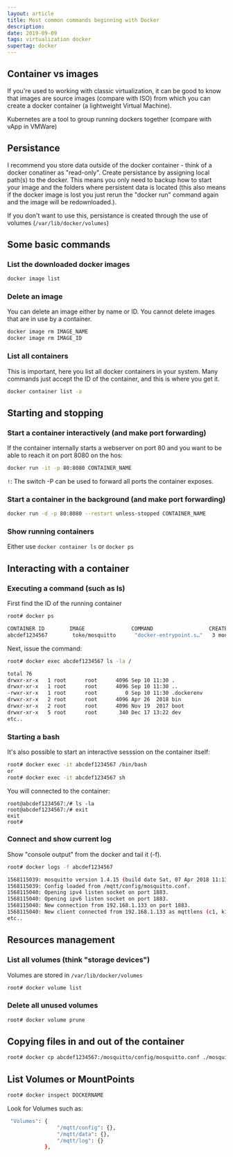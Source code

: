```yaml
---
layout: article
title: Most common commands beginning with Docker
description:
date: 2019-09-09 
tags: virtualization docker 
supertag: docker
---
```


## Container vs images

If you're used to working with classic virtualization, it can be good to know that images are source images (compare with ISO) from which you can create a docker container (a lightweight Virtual Machine).

Kubernetes are a tool to group running dockers together (compare with vApp in VMWare)

## Persistance

I recommend you store data outside of the docker container - think of a docker conatiner as "read-only". Create persistance by assigning local path(s) to the docker. This means you only need to backup how to start your image and the folders where persistent data is located (this also means if the docker image is lost you just rerun the "docker run" command again and the image will be redownloaded.).

If you don't want to use this, persistance is created through the use of volumes (```/var/lib/docker/volumes```)

## Some basic commands

### List the downloaded docker images

```bash
docker image list
```

### Delete an image

You can delete an image either by name or ID. You cannot delete images that are in use by a container.

```bash
docker image rm IMAGE_NAME
docker image rm IMAGE_ID
```

### List all containers

This is important, here you list all docker containers in your system. Many commands just accept the ID of the container, and this is where you get it.

```bash
docker container list -a
```

## Starting and stopping

### Start a container interactively (and make port forwarding)

If the container internally starts a webserver on port 80 and you want to be able to reach it on port 8080 on the hos:

```bash
docker run -it -p 80:8080 CONTAINER_NAME
```

`!`: The switch -P can be used to forward all ports the container exposes.

### Start a container in the background (and make port forwarding)

```bash
docker run -d -p 80:8080 --restart unless-stopped CONTAINER_NAME
```

### Show running containers

Either use ```docker container ls``` or ```docker ps```

## Interacting with a container

### Executing a command (such as ls)

First find the ID of the running container

```bash
root# docker ps

CONTAINER ID        IMAGE               COMMAND                  CREATED             STATUS              PORTS                              NAMES
abcdef1234567        toke/mosquitto      "docker-entrypoint.s…"   3 months ago        Up 9 days           0.0.0.0:1883->1883/tcp, 9001/tcp   mqtt
```



Next, issue the command:

```bash
root# docker exec abcdef1234567 ls -la /

total 76
drwxr-xr-x   1 root      root      4096 Sep 10 11:30 .
drwxr-xr-x   1 root      root      4096 Sep 10 11:30 ..
-rwxr-xr-x   1 root      root         0 Sep 10 11:30 .dockerenv
drwxr-xr-x   2 root      root      4096 Apr 26  2018 bin
drwxr-xr-x   2 root      root      4096 Nov 19  2017 boot
drwxr-xr-x   5 root      root       340 Dec 17 13:22 dev
etc..
```

### Starting a bash

It's also possible to start an interactive sesssion on the container itself:

```bash
root# docker exec -it abcdef1234567 /bin/bash
or
root# docker exec -it abcdef1234567 sh
```

You will connected to the container:

```
root@abcdef1234567:/# ls -la
root@abcdef1234567:/# exit
exit
root# 
```

### Connect and show current log

Show "console output" from the docker and tail it (-f).

```bash
root# docker logs -f abcdef1234567

1568115039: mosquitto version 1.4.15 (build date Sat, 07 Apr 2018 11:13:41 +0100) starting
1568115039: Config loaded from /mqtt/config/mosquitto.conf.
1568115040: Opening ipv4 listen socket on port 1883.
1568115040: Opening ipv6 listen socket on port 1883.
1568115040: New connection from 192.168.1.133 on port 1883.
1568115040: New client connected from 192.168.1.133 as mqttlens (c1, k120, u'mqtt').
etc..
```

## Resources management

### List all volumes (think "storage devices")

Volumes are stored in ```/var/lib/docker/volumes```

```bash
root# docker volume list
```

### Delete all unused volumes

```bash
root# docker volume prune
```

## Copying files in and out of the container

```bash
root# docker cp abcdef1234567:/mosquitto/config/mosquitto.conf ./mosquitto.conf
```

## List Volumes or MountPoints

```bash
root# docker inspect DOCKERNAME
```

Look for Volumes such as:

```bash
 "Volumes": {
                "/mqtt/config": {},
                "/mqtt/data": {},
                "/mqtt/log": {}
            },
```
